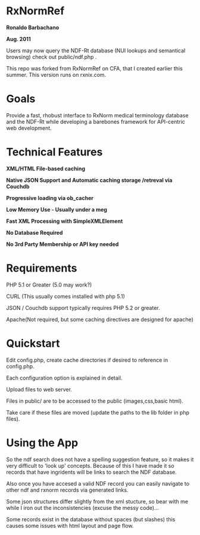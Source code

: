 RxNormRef
=========
**Ronaldo Barbachano**

**Aug. 2011**

Users may now query the NDF-Rt database (NUI lookups and semantical browsing) check out public/ndf.php .

This repo was forked from RxNormRef on CFA, that I created earlier this summer. This version runs on rxnix.com.

Goals
=====

Provide a fast, rhobust interface to RxNorm medical terminology database and the NDF-Rt while developing a barebones framework for API-centric web development.



Technical Features
==================


**XML/HTML File-based caching**

**Native JSON Support and Automatic caching storage /retreval via Couchdb**

**Progressive loading via ob_cacher**

**Low Memory Use - Usually under a meg**

**Fast XML Processing with SimpleXMLElement**

**No Database Required**

**No 3rd Party Membership or API key needed**


Requirements
============

PHP 5.1 or Greater (5.0 may work?)

CURL (This usually comes installed with php 5.1)

JSON / Couchdb support typically requires PHP 5.2 or greater.

Apache(Not required, but some caching directives are designed for apache)


Quickstart
==========

Edit config.php, create cache directories if desired to reference in config.php.

Each configuration option is explained in detail.

Upload files to web server.

Files in public/ are to be accessed to the public (images,css,basic html). 

Take care if these files are moved (update the paths to the lib folder in php files). 

Using the App
=============

So the ndf search does not have a spelling suggestion feature, so it makes it very difficult to 'look up' concepts.
Because of this I have made it so records that have ingridents will be links to search the NDF database.

Also once you have accesed a valid NDF record you can easily navigate to other ndf and rxnorm records via generated links.

Some json structures differ slightly from the xml stucture, so bear with me while I iron out the inconsistencies (excuse the messy code)...

Some records exist in the database without spaces (but slashes) this causes some issues with html layout and page flow. 
